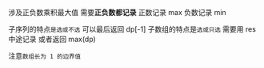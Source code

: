涉及正负数乘积最大值 需要**正负数都记录** 正数记录 max 负数记录 min

子序列的特点`是选或不选` 可以最后返回 dp[-1]
子数组的特点是`选或只选` 需要用 res 中途记录 或者返回 max(dp)

注意`数组长为 1 的边界值`
